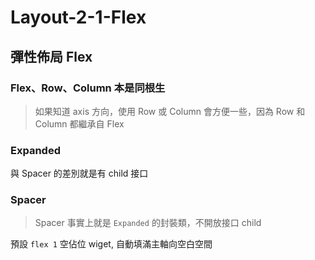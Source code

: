 # Layout-2-1-Flex

## 彈性佈局 Flex

### Flex、Row、Column 本是同根生

> 如果知道 axis 方向，使用 Row 或 Column 會方便一些，因為 Row 和 Column 都繼承自 Flex

### Expanded

與 Spacer 的差別就是有 child 接口

### Spacer

> Spacer 事實上就是 `Expanded` 的封裝類，不開放接口 child

預設 `flex 1` 空佔位 wiget, 自動填滿主軸向空白空間
